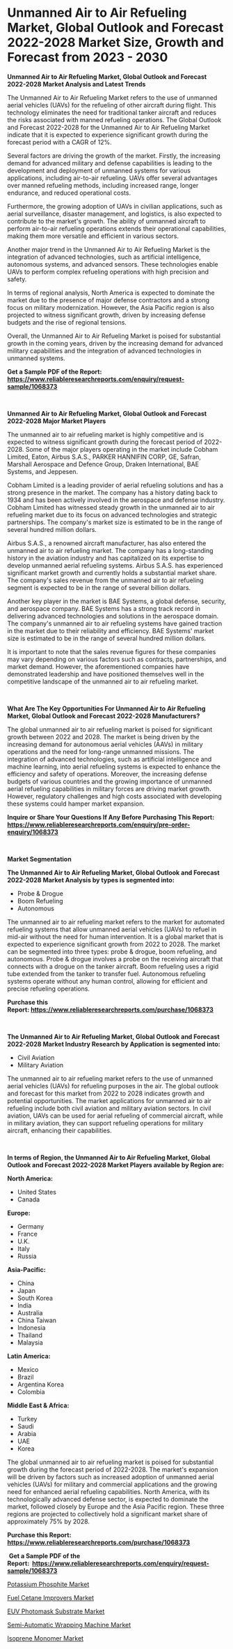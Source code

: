 <p><h1>Unmanned Air to Air Refueling Market, Global Outlook and Forecast 2022-2028 Market Size, Growth and Forecast from 2023 - 2030</h1></p><p><strong>Unmanned Air to Air Refueling Market, Global Outlook and Forecast 2022-2028 Market Analysis and Latest Trends</strong></p>
<p><p>The Unmanned Air to Air Refueling Market refers to the use of unmanned aerial vehicles (UAVs) for the refueling of other aircraft during flight. This technology eliminates the need for traditional tanker aircraft and reduces the risks associated with manned refueling operations. The Global Outlook and Forecast 2022-2028 for the Unmanned Air to Air Refueling Market indicate that it is expected to experience significant growth during the forecast period with a CAGR of 12%.</p><p>Several factors are driving the growth of the market. Firstly, the increasing demand for advanced military and defense capabilities is leading to the development and deployment of unmanned systems for various applications, including air-to-air refueling. UAVs offer several advantages over manned refueling methods, including increased range, longer endurance, and reduced operational costs.</p><p>Furthermore, the growing adoption of UAVs in civilian applications, such as aerial surveillance, disaster management, and logistics, is also expected to contribute to the market's growth. The ability of unmanned aircraft to perform air-to-air refueling operations extends their operational capabilities, making them more versatile and efficient in various sectors.</p><p>Another major trend in the Unmanned Air to Air Refueling Market is the integration of advanced technologies, such as artificial intelligence, autonomous systems, and advanced sensors. These technologies enable UAVs to perform complex refueling operations with high precision and safety.</p><p>In terms of regional analysis, North America is expected to dominate the market due to the presence of major defense contractors and a strong focus on military modernization. However, the Asia Pacific region is also projected to witness significant growth, driven by increasing defense budgets and the rise of regional tensions.</p><p>Overall, the Unmanned Air to Air Refueling Market is poised for substantial growth in the coming years, driven by the increasing demand for advanced military capabilities and the integration of advanced technologies in unmanned systems.</p></p>
<p><strong>Get a Sample PDF of the Report:&nbsp; <a href="https://www.reliableresearchreports.com/enquiry/request-sample/1068373">https://www.reliableresearchreports.com/enquiry/request-sample/1068373</a></strong></p>
<p>&nbsp;</p>
<p><strong>Unmanned Air to Air Refueling Market, Global Outlook and Forecast 2022-2028 Major Market Players</strong></p>
<p><p>The unmanned air to air refueling market is highly competitive and is expected to witness significant growth during the forecast period of 2022-2028. Some of the major players operating in the market include Cobham Limited, Eaton, Airbus S.A.S., PARKER HANNIFIN CORP, GE, Safran, Marshall Aerospace and Defence Group, Draken International, BAE Systems, and Jeppesen.</p><p>Cobham Limited is a leading provider of aerial refueling solutions and has a strong presence in the market. The company has a history dating back to 1934 and has been actively involved in the aerospace and defense industry. Cobham Limited has witnessed steady growth in the unmanned air to air refueling market due to its focus on advanced technologies and strategic partnerships. The company's market size is estimated to be in the range of several hundred million dollars.</p><p>Airbus S.A.S., a renowned aircraft manufacturer, has also entered the unmanned air to air refueling market. The company has a long-standing history in the aviation industry and has capitalized on its expertise to develop unmanned aerial refueling systems. Airbus S.A.S. has experienced significant market growth and currently holds a substantial market share. The company's sales revenue from the unmanned air to air refueling segment is expected to be in the range of several billion dollars.</p><p>Another key player in the market is BAE Systems, a global defense, security, and aerospace company. BAE Systems has a strong track record in delivering advanced technologies and solutions in the aerospace domain. The company's unmanned air to air refueling systems have gained traction in the market due to their reliability and efficiency. BAE Systems' market size is estimated to be in the range of several hundred million dollars. </p><p>It is important to note that the sales revenue figures for these companies may vary depending on various factors such as contracts, partnerships, and market demand. However, the aforementioned companies have demonstrated leadership and have positioned themselves well in the competitive landscape of the unmanned air to air refueling market.</p></p>
<p>&nbsp;</p>
<p><strong>What Are The Key Opportunities For Unmanned Air to Air Refueling Market, Global Outlook and Forecast 2022-2028 Manufacturers?</strong></p>
<p><p>The global unmanned air to air refueling market is poised for significant growth between 2022 and 2028. The market is being driven by the increasing demand for autonomous aerial vehicles (AAVs) in military operations and the need for long-range unmanned missions. The integration of advanced technologies, such as artificial intelligence and machine learning, into aerial refueling systems is expected to enhance the efficiency and safety of operations. Moreover, the increasing defense budgets of various countries and the growing importance of unmanned aerial refueling capabilities in military forces are driving market growth. However, regulatory challenges and high costs associated with developing these systems could hamper market expansion.</p></p>
<p><strong>Inquire or Share Your Questions If Any Before Purchasing This Report: <a href="https://www.reliableresearchreports.com/enquiry/pre-order-enquiry/1068373">https://www.reliableresearchreports.com/enquiry/pre-order-enquiry/1068373</a></strong></p>
<p>&nbsp;</p>
<p><strong>Market Segmentation</strong></p>
<p><strong>The Unmanned Air to Air Refueling Market, Global Outlook and Forecast 2022-2028 Market Analysis by types is segmented into:</strong></p>
<p><ul><li>Probe & Drogue</li><li>Boom Refueling</li><li>Autonomous</li></ul></p>
<p><p>The unmanned air to air refueling market refers to the market for automated refueling systems that allow unmanned aerial vehicles (UAVs) to refuel in mid-air without the need for human intervention. It is a global market that is expected to experience significant growth from 2022 to 2028. The market can be segmented into three types: probe & drogue, boom refueling, and autonomous. Probe & drogue involves a probe on the receiving aircraft that connects with a drogue on the tanker aircraft. Boom refueling uses a rigid tube extended from the tanker to transfer fuel. Autonomous refueling systems operate without any human control, allowing for efficient and precise refueling operations.</p></p>
<p><strong>Purchase this Report:&nbsp;<a href="https://www.reliableresearchreports.com/purchase/1068373">https://www.reliableresearchreports.com/purchase/1068373</a></strong></p>
<p>&nbsp;</p>
<p><strong>The Unmanned Air to Air Refueling Market, Global Outlook and Forecast 2022-2028 Market Industry Research by Application is segmented into:</strong></p>
<p><ul><li>Civil Aviation</li><li>Military Aviation</li></ul></p>
<p><p>The unmanned air to air refueling market refers to the use of unmanned aerial vehicles (UAVs) for refueling purposes in the air. The global outlook and forecast for this market from 2022 to 2028 indicates growth and potential opportunities. The market applications for unmanned air to air refueling include both civil aviation and military aviation sectors. In civil aviation, UAVs can be used for aerial refueling of commercial aircraft, while in military aviation, they can support refueling operations for military aircraft, enhancing their capabilities.</p></p>
<p>&nbsp;</p>
<p><strong>In terms of Region, the Unmanned Air to Air Refueling Market, Global Outlook and Forecast 2022-2028 Market Players available by Region are:</strong></p>
<p>
    <p> <strong> North America: </strong>
        <ul>
            <li>United States</li>
            <li>Canada</li>
        </ul>
        </p> 
    <p> <strong> Europe: </strong>
        <ul>
            <li>Germany</li>
            <li>France</li>
            <li>U.K.</li>
            <li>Italy</li>
            <li>Russia</li>
        </ul>
        </p> 
    <p> <strong> Asia-Pacific: </strong>
        <ul>
            <li>China</li>
            <li>Japan</li>
            <li>South Korea</li>
            <li>India</li>
            <li>Australia</li>
            <li>China Taiwan</li>
            <li>Indonesia</li>
            <li>Thailand</li>
            <li>Malaysia</li>
        </ul>
        </p> 
    <p> <strong> Latin America: </strong>
        <ul>
            <li>Mexico</li>
            <li>Brazil</li>
            <li>Argentina Korea</li>
            <li>Colombia</li>
        </ul>
        </p> 
    <p> <strong> Middle East & Africa: </strong>
        <ul>
            <li>Turkey</li>
            <li>Saudi</li>
            <li>Arabia</li>
            <li>UAE</li>
            <li>Korea</li>
        </ul>
    </p>
    </p>
<p><p>The global unmanned air to air refueling market is poised for substantial growth during the forecast period of 2022-2028. The market's expansion will be driven by factors such as increased adoption of unmanned aerial vehicles (UAVs) for military and commercial applications and the growing need for enhanced aerial refueling capabilities. North America, with its technologically advanced defense sector, is expected to dominate the market, followed closely by Europe and the Asia Pacific region. These three regions are projected to collectively hold a significant market share of approximately 75% by 2028.</p></p>
<p><strong>Purchase this Report: <a href="https://www.reliableresearchreports.com/purchase/1068373">https://www.reliableresearchreports.com/purchase/1068373</a></strong></p>
<p>&nbsp;<strong>Get a Sample PDF of the Report:&nbsp;&nbsp;<a href="https://www.reliableresearchreports.com/enquiry/request-sample/1068373">https://www.reliableresearchreports.com/enquiry/request-sample/1068373</a></strong></p>
<p><strong></strong></p>
<p><p><a href="https://medium.com/@tiffanytran1905/potassium-phosphite-market-size-growth-forecast-2023-2030-71206aa642bb">Potassium Phosphite Market</a></p><p><a href="https://issuu.com/reportprime-2/docs/fuel-cetane-improvers-market-size-2030.pptx?fr=xKAE9_zU1NQ">Fuel Cetane Improvers Market</a></p><p><a href="https://www.reportprime.com/euv-photomask-substrate-r3132">EUV Photomask Substrate Market</a></p><p><a href="https://issuu.com/reportprime-2/docs/semi-automatic-wrapping-machine-market-size-2030.p?fr=xKAE9_zU1NQ">Semi-Automatic Wrapping Machine Market</a></p><p><a href="https://medium.com/@carolynfuller1997/isoprene-monomer-market-size-growth-forecast-2023-2030-58bac2faa248">Isoprene Monomer Market</a></p></p>